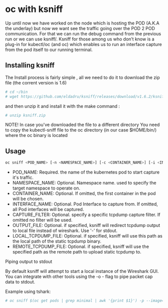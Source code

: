 # oc with ksniff
Up until now we have worked on the node which is hosting the POD (A.K.A the underlay) 
but now we want see the traffic going over the POD 2 POD communication. 
For that we can run the debug command from the previous run or we can use ksniff/.
Ksniff for those among us who don’t know is a plug-in for kubectl/oc (and oc) 
which enables us to run an interface capture from the pod itself to our running terminal.


## Installing ksniff
The Install process is fairly simple , all we need to do it to download the zip file (the corrent version is 1.6)

```bash
# cd ~/bin
# wget https://github.com/eldadru/ksniff/releases/download/v1.6.2/ksniff.zip
```

and then unzip it and install it with the make command :
```bash
# unzip ksniff.zip
```
NOTE!
In case you've downloaded the file to a different directory You need to copy the kubectl-sniff file to the oc directory 
(in our case $HOME/bin/) where the oc binary is located

## Usage 

```bash
oc sniff <POD_NAME> [-n <NAMESPACE_NAME>] [-c <CONTAINER_NAME>] [-i <INTERFACE_NAME>] [-f <CAPTURE_FILTER>] [-o OUTPUT_FILE] [-l LOCAL_TCPDUMP_FILE] [-r REMOTE_TCPDUMP_FILE]
```

* POD_NAME: Required. the name of the kubernetes pod to start capture it's traffic.
* NAMESPACE_NAME: Optional. Namespace name. used to specify the target namespace to operate on.
* CONTAINER_NAME: Optional. If omitted, the first container in the pod will be chosen.
* INTERFACE_NAME: Optional. Pod Interface to capture from. If omitted, all Pod interfaces will be captured.
* CAPTURE_FILTER: Optional. specify a specific tcpdump capture filter. If omitted no filter will be used.
* OUTPUT_FILE: Optional. if specified, ksniff will redirect tcpdump output to local file instead of wireshark. Use '-' for stdout.
* LOCAL_TCPDUMP_FILE: Optional. if specified, ksniff will use this path as the local path of the static tcpdump binary.
* REMOTE_TCPDUMP_FILE: Optional. if specified, ksniff will use the specified path as the remote path to upload static tcpdump to.

Piping output to stdout

By default ksniff will attempt to start a local instance of the Wireshark GUI. You can integrate with other tools using the -o - flag to pipe packet cap data to stdout.

Example using tshark:

```bash
# oc sniff $(oc get pods | grep minimal | awk '{print $1}') -p --image=$REGISTRY/admin-tools -o - | tshark -r -
```